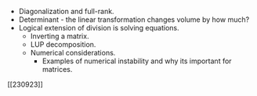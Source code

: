 - Diagonalization and full-rank.
- Determinant - the linear transformation changes volume by how much?
- Logical extension of division is solving equations.
	- Inverting a matrix.
	- LUP decomposition.
	- Numerical considerations.
		- Examples of numerical instability and why its important for matrices.


[[230923]]